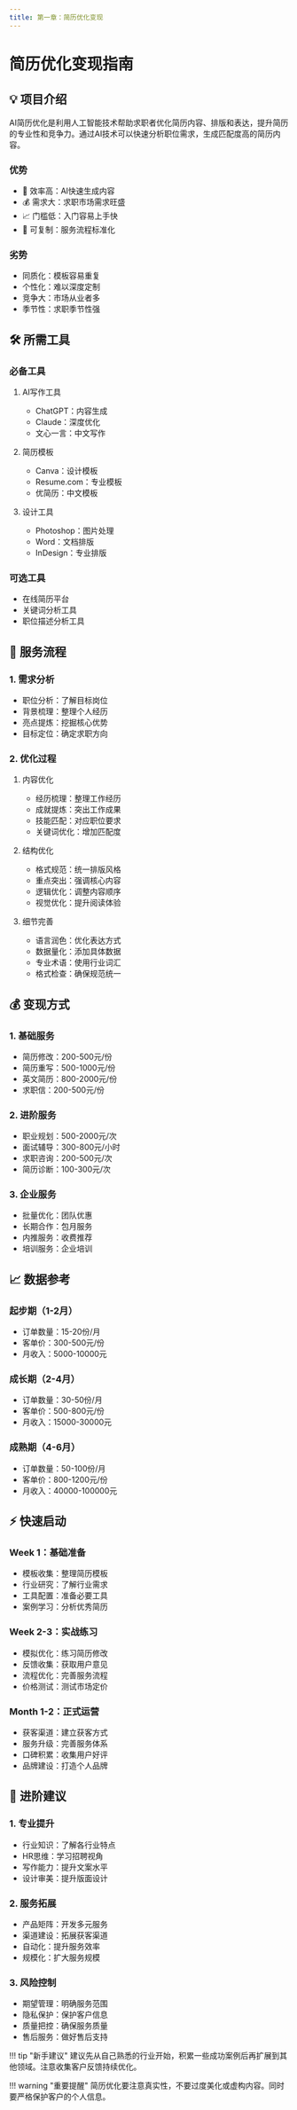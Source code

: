 ```yaml
---
title: 第一章：简历优化变现
---
```


# 简历优化变现指南

## 💡 项目介绍

AI简历优化是利用人工智能技术帮助求职者优化简历内容、排版和表达，提升简历的专业性和竞争力。通过AI技术可以快速分析职位需求，生成匹配度高的简历内容。

### 优势
- 🚀 效率高：AI快速生成内容
- 💰 需求大：求职市场需求旺盛
- 📈 门槛低：入门容易上手快
- 🔄 可复制：服务流程标准化

### 劣势
- 同质化：模板容易重复
- 个性化：难以深度定制
- 竞争大：市场从业者多
- 季节性：求职季节性强

## 🛠️ 所需工具

### 必备工具
1. AI写作工具
   - ChatGPT：内容生成
   - Claude：深度优化
   - 文心一言：中文写作

2. 简历模板
   - Canva：设计模板
   - Resume.com：专业模板
   - 优简历：中文模板

3. 设计工具
   - Photoshop：图片处理
   - Word：文档排版
   - InDesign：专业排版

### 可选工具
- 在线简历平台
- 关键词分析工具
- 职位描述分析工具

## 📝 服务流程

### 1. 需求分析
- 职位分析：了解目标岗位
- 背景梳理：整理个人经历
- 亮点提炼：挖掘核心优势
- 目标定位：确定求职方向

### 2. 优化过程
1. 内容优化
   - 经历梳理：整理工作经历
   - 成就提炼：突出工作成果
   - 技能匹配：对应职位要求
   - 关键词优化：增加匹配度

2. 结构优化
   - 格式规范：统一排版风格
   - 重点突出：强调核心内容
   - 逻辑优化：调整内容顺序
   - 视觉优化：提升阅读体验

3. 细节完善
   - 语言润色：优化表达方式
   - 数据量化：添加具体数据
   - 专业术语：使用行业词汇
   - 格式检查：确保规范统一

## 💰 变现方式

### 1. 基础服务
- 简历修改：200-500元/份
- 简历重写：500-1000元/份
- 英文简历：800-2000元/份
- 求职信：200-500元/份

### 2. 进阶服务
- 职业规划：500-2000元/次
- 面试辅导：300-800元/小时
- 求职咨询：200-500元/次
- 简历诊断：100-300元/次

### 3. 企业服务
- 批量优化：团队优惠
- 长期合作：包月服务
- 内推服务：收费推荐
- 培训服务：企业培训

## 📈 数据参考

### 起步期（1-2月）
- 订单数量：15-20份/月
- 客单价：300-500元/份
- 月收入：5000-10000元

### 成长期（2-4月）
- 订单数量：30-50份/月
- 客单价：500-800元/份
- 月收入：15000-30000元

### 成熟期（4-6月）
- 订单数量：50-100份/月
- 客单价：800-1200元/份
- 月收入：40000-100000元

## ⚡ 快速启动

### Week 1：基础准备
- 模板收集：整理简历模板
- 行业研究：了解行业需求
- 工具配置：准备必要工具
- 案例学习：分析优秀简历

### Week 2-3：实战练习
- 模拟优化：练习简历修改
- 反馈收集：获取用户意见
- 流程优化：完善服务流程
- 价格测试：测试市场定价

### Month 1-2：正式运营
- 获客渠道：建立获客方式
- 服务升级：完善服务体系
- 口碑积累：收集用户好评
- 品牌建设：打造个人品牌

## 🎯 进阶建议

### 1. 专业提升
- 行业知识：了解各行业特点
- HR思维：学习招聘视角
- 写作能力：提升文案水平
- 设计审美：提升版面设计

### 2. 服务拓展
- 产品矩阵：开发多元服务
- 渠道建设：拓展获客渠道
- 自动化：提升服务效率
- 规模化：扩大服务规模

### 3. 风险控制
- 期望管理：明确服务范围
- 隐私保护：保护客户信息
- 质量把控：确保服务质量
- 售后服务：做好售后支持

!!! tip "新手建议"
    建议先从自己熟悉的行业开始，积累一些成功案例后再扩展到其他领域。注意收集客户反馈持续优化。

!!! warning "重要提醒"
    简历优化要注意真实性，不要过度美化或虚构内容。同时要严格保护客户的个人信息。 